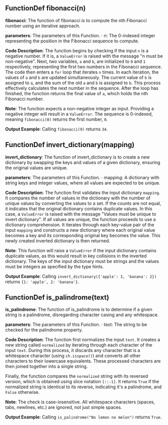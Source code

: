 ## FunctionDef fibonacci(n)
**fibonacci**: The function of fibonacci is to compute the nth Fibonacci number using an iterative approach.

**parameters**: The parameters of this Function.
· n: The 0-indexed integer representing the position in the Fibonacci sequence to compute.

**Code Description**:
The function begins by checking if the input `n` is a negative number. If it is, a `ValueError` is raised with the message "n must be non-negative".
Next, two variables, `a` and `b`, are initialized to `0` and `1` respectively, representing the first two numbers in the Fibonacci sequence.
The code then enters a `for` loop that iterates `n` times. In each iteration, the values of `a` and `b` are updated simultaneously. The current value of `b` is assigned to `a`, and the sum of the old `a` and `b` is assigned to `b`. This process effectively calculates the next number in the sequence.
After the loop has finished, the function returns the final value of `a`, which holds the nth Fibonacci number.

**Note**:
The function expects a non-negative integer as input. Providing a negative integer will result in a `ValueError`. The sequence is 0-indexed, meaning `fibonacci(0)` returns the first number, `0`.

**Output Example**:
Calling `fibonacci(9)` returns `34`.
## FunctionDef invert_dictionary(mapping)
**invert_dictionary**: The function of invert_dictionary is to create a new dictionary by swapping the keys and values of a given dictionary, ensuring the original values are unique.

**parameters**: The parameters of this Function.
· mapping: A dictionary with string keys and integer values, where all values are expected to be unique.

**Code Description**:
The function first validates the input dictionary `mapping`. It compares the number of values in the dictionary with the number of unique values by converting the values to a set. If the counts are not equal, it indicates that the original dictionary contains duplicate values. In this case, a `ValueError` is raised with the message "Values must be unique to invert dictionary". If all values are unique, the function proceeds to use a dictionary comprehension. It iterates through each key-value pair of the input `mapping` and constructs a new dictionary where each original value becomes a key and its corresponding original key becomes the value. This newly created inverted dictionary is then returned.

**Note**:
This function will raise a `ValueError` if the input dictionary contains duplicate values, as this would result in key collisions in the inverted dictionary. The keys of the input dictionary must be strings and the values must be integers as specified by the type hints.

**Output Example**:
Calling `invert_dictionary({'apple': 1, 'banana': 2})` returns `{1: 'apple', 2: 'banana'}`.
## FunctionDef is_palindrome(text)
**is_palindrome**: The function of is_palindrome is to determine if a given string is a palindrome, disregarding character casing and any whitespace.

**parameters**: The parameters of this Function.
· text: The string to be checked for the palindrome property.

**Code Description**:
The function first normalizes the input `text`. It creates a new string called `normalized` by iterating through each character of the input `text`. During this process, it discards any character that is a whitespace character (using `ch.isspace()`) and converts all other characters to their lowercase equivalents. These processed characters are then joined together into a single string.

Finally, the function compares the `normalized` string with its reversed version, which is obtained using slice notation `[::-1]`. It returns `True` if the normalized string is identical to its reverse, indicating it's a palindrome, and `False` otherwise.

**Note**:
The check is case-insensitive. All whitespace characters (spaces, tabs, newlines, etc.) are ignored, not just simple spaces.

**Output Example**:
Calling `is_palindrome("No lemon no melon")` returns `True`.
